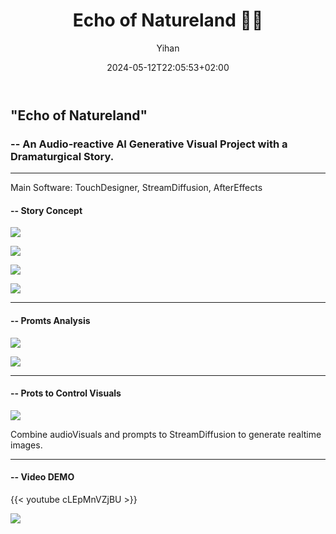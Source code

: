 ﻿---
title: "Echo of Natureland 👂🏻"
date: 2024-05-12T22:05:53+02:00
hidemeta: true
draft: false
author: ["Yihan"]
keywords: 
- AIGC
tags:
- Storytelling
- Audio Visual
- AIGC
- Creative Coding
description: ""
showToc: true
TocOpen: true
showbreadcrumbs: true
disableShare: true
weight: 285
cover:
    image: "projects/echoofnatureland/eoncover.jpg"
    caption: "An Audio-reactive AI Generative Visual Project with a Dramaturgical Story"
    alt: ""
    relative: false

---

## "Echo of Natureland"

### -- An Audio-reactive AI Generative Visual Project with a Dramaturgical Story.

----------------

Main Software: TouchDesigner, StreamDiffusion, AfterEffects

#### -- Story Concept

![](eon1.jpg)

![](eon2.jpg)

![](eon3.jpg)

![](eon4.jpg)

---

#### -- Promts Analysis

![](eon5.jpg)

![](eon6.jpg)

---

#### -- Prots to Control Visuals

![](eon8.jpg)

Combine audioVisuals and prompts to StreamDiffusion to generate realtime images.

---

#### -- Video DEMO

{{< youtube cLEpMnVZjBU >}}

![](eon7.jpg)